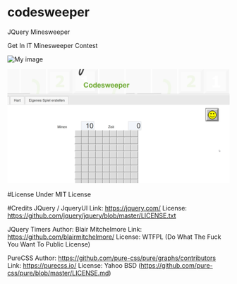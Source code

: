 # codesweeper
JQuery Minesweeper

Get In IT
Minesweeper Contest


![My image]()
<p>
    <img src="https://raw.githubusercontent.com/ehrenberg/codesweeper/master/img/screen.jpg"/>
</p>

#License
Under MIT License

#Credits
JQuery / JqueryUI
Link: https://jquery.com/
License: https://github.com/jquery/jquery/blob/master/LICENSE.txt

JQuery Timers
Author: Blair Mitchelmore
Link: https://github.com/blairmitchelmore/
License: WTFPL (Do What The Fuck You Want To Public License)

PureCSS
Author: https://github.com/pure-css/pure/graphs/contributors
Link: https://purecss.io/
License: Yahoo BSD (https://github.com/pure-css/pure/blob/master/LICENSE.md)
